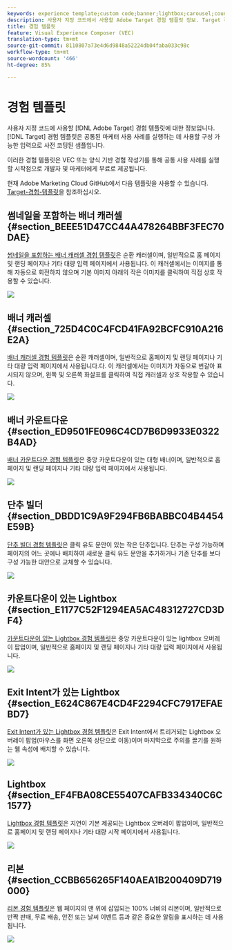 ```yaml
---
keywords: experience template;custom code;banner;lightbox;carousel;countdown;ribbon;buttons
description: 사용자 지정 코드에서 사용할 Adobe Target 경험 템플릿 정보. Target 경험 템플릿은 공통된 마케터 사용 사례를 실행하는 데 사용할 구성 가능한 입력으로 사전 코딩된 샘플입니다.
title: 경험 템플릿
feature: Visual Experience Composer (VEC)
translation-type: tm+mt
source-git-commit: 8110807a73e4d6d9848a52224db04faba033c98c
workflow-type: tm+mt
source-wordcount: '466'
ht-degree: 85%

---
```



# 경험 템플릿

사용자 지정 코드에 사용할 [!DNL Adobe Target] 경험 템플릿에 대한 정보입니다. [!DNL Target] 경험 템플릿은 공통된 마케터 사용 사례를 실행하는 데 사용할 구성 가능한 입력으로 사전 코딩된 샘플입니다.

이러한 경험 템플릿은 VEC 또는 양식 기반 경험 작성기를 통해 공통 사용 사례를 실행할 시작점으로 개발자 및 마케터에게 무료로 제공됩니다.

현재 Adobe Marketing Cloud GitHub에서 다음 템플릿을 사용할 수 있습니다. [Target-경험-템플릿](https://github.com/Adobe-Marketing-Cloud/target-experience-templates)을 참조하십시오.

## 썸네일을 포함하는 배너 캐러셀 {#section_BEEE51D47CC44A478264BBF3FEC70DAE}

[썸네일을 포함하는 배너 캐러셀 경험 템플릿](https://github.com/Adobe-Marketing-Cloud/target-experience-templates/tree/master/banner-carousel-thumbnails)은 순환 캐러셀이며, 일반적으로 홈 페이지 및 랜딩 페이지나 기타 대량 입력 페이지에서 사용됩니다. 이 캐러셀에서는 이미지를 통해 자동으로 회전하지 않으며 기본 이미지 아래의 작은 이미지를 클릭하여 직접 상호 작용할 수 있습니다.

![](assets/exp-template-banner-carousel-thumbnails.png)

## 배너 캐러셀 {#section_725D4C0C4FCD41FA92BCFC910A216E2A}

[배너 캐러셀 경험 템플릿](https://github.com/Adobe-Marketing-Cloud/target-experience-templates/tree/master/banner-carousel)은 순환 캐러셀이며, 일반적으로 홈페이지 및 랜딩 페이지나 기타 대량 입력 페이지에서 사용됩니다.다. 이 캐러셀에서는 이미지가 자동으로 번갈아 표시되지 않으며, 왼쪽 및 오른쪽 화살표를 클릭하여 직접 캐러셀과 상호 작용할 수 있습니다.

![](assets/exp-template-banner-carousel.png)

## 배너 카운트다운  {#section_ED9501FE096C4CD7B6D9933E0322B4AD}

[배너 카운트다운 경험 템플릿](https://github.com/Adobe-Marketing-Cloud/target-experience-templates/tree/master/banner-countdown)은 중앙 카운트다운이 있는 대형 배너이며, 일반적으로 홈페이지 및 랜딩 페이지나 기타 대량 입력 페이지에서 사용됩니다.

![](assets/exp-template-banner-countdown.png)

## 단추 빌더 {#section_DBDD1C9A9F294FB6BABBC04B4454E59B}

[단추 빌더 경험 템플릿](https://github.com/Adobe-Marketing-Cloud/target-experience-templates/tree/master/button)은 클릭 유도 문안이 있는 작은 단추입니다. 단추는 구성 가능하며 페이지의 어느 곳에나 배치하여 새로운 클릭 유도 문안을 추가하거나 기존 단추를 보다 구성 가능한 대안으로 교체할 수 있습니다.

![](assets/exp-template-button-builder.png)

## 카운트다운이 있는 Lightbox  {#section_E1177C52F1294EA5AC48312727CD3DF4}

[카운트다운이 있는 Lightbox 경험 템플릿](https://github.com/Adobe-Marketing-Cloud/target-experience-templates/tree/master/lightbox-countdown)은 중앙 카운트다운이 있는 lightbox 오버레이 팝업이며, 일반적으로 홈페이지 및 랜딩 페이지나 기타 대량 입력 페이지에서 사용됩니다.

![](assets/exp-template-lightbox-countdown.png)

## Exit Intent가 있는 Lightbox {#section_E624C867E4CD4F2294CFC7917EFAEBD7}

[Exit Intent가 있는 Lightbox 경험 템플릿](https://github.com/Adobe-Marketing-Cloud/target-experience-templates/tree/master/lightbox-exit-intent)은 Exit Intent에서 트리거되는 Lightbox 오버레이 팝업(마우스를 화면 오른쪽 상단으로 이동)이며 마지막으로 주의를 끌기를 원하는 웹 속성에 배치할 수 있습니다.

![](assets/exp-template-lightbox-exit.png)

## Lightbox {#section_EF4FBA08CE55407CAFB334340C6C1577}

[Lightbox 경험 템플릿](https://github.com/Adobe-Marketing-Cloud/target-experience-templates)은 지연이 기본 제공되는 Lightbox 오버레이 팝업이며, 일반적으로 홈페이지 및 랜딩 페이지나 기타 대량 시작 페이지에서 사용됩니다.

![](assets/exp-template-lightbox.png)

## 리본 {#section_CCBB656265F140AEA1B200409D719000}

[리본 경험 템플릿](https://github.com/Adobe-Marketing-Cloud/target-experience-templates/tree/master/ribbon)은 웹 페이지의 맨 위에 삽입되는 100% 너비의 리본이며, 일반적으로 반짝 판매, 무료 배송, 안전 또는 날씨 이벤트 등과 같은 중요한 알림을 표시하는 데 사용됩니다.

![](assets/exp-template-ribbon.png)

